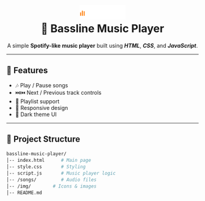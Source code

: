<h1 align="center">
  <img title="Bassline" src="img/logo.svg" alt="Bassline Music Player Logo" width="120" />
  <br>
  🎵 Bassline Music Player
</h1>

<p align="center">
  A simple <strong>Spotify-like music player</strong> built using 
  <strong><em>HTML</em></strong>, <strong><em>CSS</em></strong>, and <strong><em>JavaScript</em></strong>.
</p>

---

## 🚀 Features
- 🎶 Play / Pause songs  
- ⏭️⏮️ Next / Previous track controls  
- 📂 Playlist support  
- 📱 Responsive design  
- 🎨 Dark theme UI  

---

## 📂 Project Structure

```bash
bassline-music-player/
│-- index.html      # Main page
│-- style.css       # Styling
│-- script.js       # Music player logic
│-- /songs/         # Audio files
│-- /img/        # Icons & images
│-- README.md
